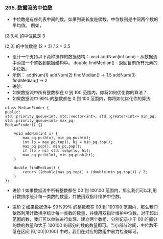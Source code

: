 ### 295. 数据流的中位数
* 中位数是有序列表中间的数。如果列表长度是偶数，中位数则是中间两个数的平均值。
例如，

[2,3,4] 的中位数是 3

[2,3] 的中位数是 (2 + 3) / 2 = 2.5

* 设计一个支持以下两种操作的数据结构：
void addNum(int num) - 从数据流中添加一个整数到数据结构中。
double findMedian() - 返回目前所有元素的中位数。
* 示例：
addNum(1)
addNum(2)
findMedian() -> 1.5
addNum(3)
findMedian() -> 2
* 进阶:
* 如果数据流中所有整数都在 0 到 100 范围内，你将如何优化你的算法？ 
* 如果数据流中 99% 的整数都在 0 到 100 范围内，你将如何优化你的算法



```
class MedianFinder {
public:
std::priority_queue<int, std::vector<int>, std::greater<int>> min_pq;
std::priority_queue<int> max_pq;
MedianFinder() {}

    void addNum(int x) {
        max_pq.push(x), min_pq.push(x);
        int lo = max_pq.top(), hi = min_pq.top();
        max_pq.pop(), min_pq.pop();
        if (lo > hi) std::swap(lo, hi);
        max_pq.push(lo), min_pq.push(hi);
    }
    
    double findMedian() {
        return ((double)max_pq.top() + (double)min_pq.top()) / 2;
    }
};

```

* 进阶 1
如果数据流中所有整数都在 00 到 100100 范围内，那么我们可以利用计数排序统计每一类数的数量，并使用双指针维护中位数。

* 进阶 2
如果数据流中 99\%99% 的整数都在 00 到 100100 范围内，那么我们依然利用计数排序统计每一类数的数量，并使用双指针维护中位数。对于超出范围的数，我们可以单独进行处理，建立两个数组，分别记录小于 00 的部分的数的数量和大于 100100 的部分的数的数量即可。当小部分时间，中位数不落在区间 [0,100][0,100] 中时，我们在对应的数组中暴力检查即可。
